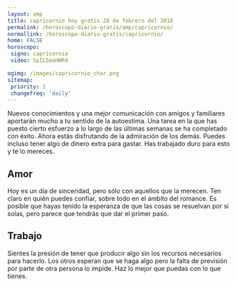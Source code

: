```yaml
---
layout: amp
title: capricornio hoy gratis 28 de febrero del 2018 
permalink: /horoscopo-diario-gratis/amp/capricornio/
normallink: /horoscopo-diario-gratis/capricornio/
home: FALSE
horoscopo:
 signo: capricornio
 video: SpIL5eeHWR4

ogimg: /images/capricornio_char.png
sitemap:
 priority: 1
 changefreq: 'daily'
---
```



Nuevos conocimientos y una mejor comunicación con amigos y familiares aportarán mucho a tu sentido de la autoestima. Una tarea en la que has puesto cierto esfuerzo a lo largo de las últimas semanas se ha completado con éxito. Ahora estás disfrutando de la admiración de los demás. Puedes incluso tener algo de dinero extra para gastar. Has trabajado duro para esto y te lo mereces.

## Amor

Hoy es un día de sinceridad, pero sólo con aquellos que la merecen. Ten claro en quién puedes confiar, sobre todo en el ámbito del romance. Es posible que hayas tenido la esperanza de que las cosas se resuelvan por sí solas, pero parece que tendrás que dar el primer paso.

## Trabajo

Sientes la presión de tener que producir algo sin los recursos necesarios para hacerlo. Los otros esperan que se haga algo pero la falta de previsión por parte de otra persona lo impide. Haz lo mejor que puedas con lo que tienes.